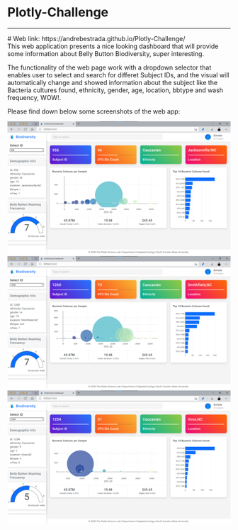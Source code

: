 # Plotly-Challenge
<hr>
# Web link: https://andrebestrada.github.io/Plotly-Challenge/

<br>
This web application presents a nice looking dashboard that will provide some information about Belly Button Biodiversity, super interesting.
<br>

The functionality of the web page work with a dropdown selector that enables user to select and search for differet Subject IDs, and the visual will automatically change and showed information about the subject like the Bacteria cultures found, ethnicity, gender, age, location, bbtype and wash frequency, WOW!.
<br>

Please find down below some screenshots of the web app:

![Portrait](https://github.com/andrebestrada/Plotly-Challenge/blob/main/1.png)
![Portrait](https://github.com/andrebestrada/Plotly-Challenge/blob/main/2.png)
![Portrait](https://github.com/andrebestrada/Plotly-Challenge/blob/main/3.png)
